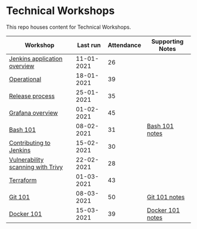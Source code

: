 # Technical Workshops

This repo houses content for Technical Workshops.

| Workshop                                                            | Last run   | Attendance | Supporting Notes           |
| ------------------------------------------------------------------- | ---------- | ---------- | -------------------------- |
| [Jenkins application overview](./jenkins-application-overview)      | 11-01-2021 | 26         |                            |
| [Operational](./operational)                                        | 18-01-2021 | 39         |                            |
| [Release process](./release-process)                                | 25-01-2021 | 35         |                            |
| [Grafana overview](./grafana-overview)                              | 01-02-2021 | 45         |                            |
| [Bash 101](./bash-101)                                              | 08-02-2021 | 31         | [Bash 101 notes](./bash-101)     |
| [Contributing to Jenkins](./contributing-to-jenkins)                | 15-02-2021 | 30         |                            |
| [Vulnerability scanning with Trivy](./vulverability-scanning-trivy) | 22-02-2021 | 28         |                            |
| [Terraform](./terraform)                                            | 01-03-2021 | 43         |                            |
| [Git 101](./git-101)                                                | 08-03-2021 | 50         | [Git 101 notes](./git-101)       |
| [Docker 101](./docker-101)                                          | 15-03-2021 | 39         | [Docker 101 notes](./docker-101) |
